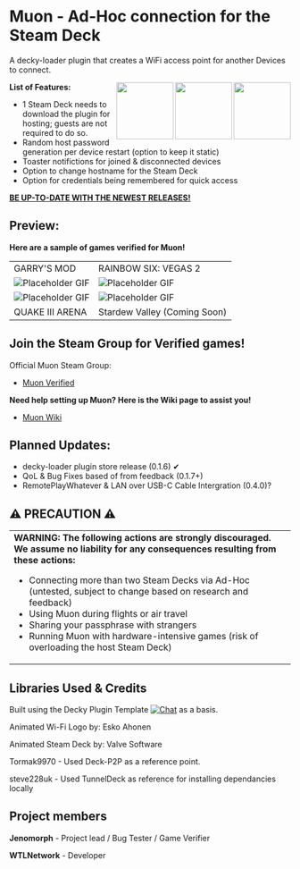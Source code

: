 # **Muon - Ad-Hoc connection for the Steam Deck**

A decky-loader plugin that creates a WiFi access point for another Devices to connect.

<div align="left" valign="middle">
 <picture>
   <source media="(prefers-color-scheme: dark)" srcset="https://i.redd.it/09s8h9ccq73a1.gif">
   <img align="right" src="https://i.redd.it/09s8h9ccq73a1.gif" height="102px"/>
 </picture>
<div align="left" valign="middle">
 <picture>
   <source media="(prefers-color-scheme: white)" srcset="https://assets-v2.lottiefiles.com/a/c567b756-1150-11ee-954b-b32207c2d9a1/eF6XqaqeFx.gif">
   <img align="right" src="https://assets-v2.lottiefiles.com/a/c567b756-1150-11ee-954b-b32207c2d9a1/eF6XqaqeFx.gif" height="102px"/>
 </picture>
<div align="left" valign="middle">
 <picture>
   <source media="(prefers-color-scheme: dark)" srcset="https://i.redd.it/09s8h9ccq73a1.gif">
   <img align="right" src="https://i.redd.it/09s8h9ccq73a1.gif" height="102px"/>
 </picture>
</a>

**List of Features:**
* 1 Steam Deck needs to download the plugin for hosting; guests are not required to do so.
* Random host password generation per device restart (option to keep it static)
* Toaster notifictions for joined & disconnected devices
* Option to change hostname for the Steam Deck
* Option for credentials being remembered for quick access

**[BE UP-TO-DATE WITH THE NEWEST RELEASES!](https://github.com/wtlnetwork/muon/releases)**

## Preview:
__Here are a sample of games verified for Muon!__

<head>
    <meta charset="UTF-8">
    <meta name="viewport" content="width=device-width, initial-scale=1.0">
<body>
    <table>
        <tr>
            <td>GARRY'S MOD</td>
            <td>RAINBOW SIX: VEGAS 2</td>
        </tr>
        <tr>
            <td><img src="https://i.imgur.com/xBv6Ue5.gif" alt="Placeholder GIF"></td>
            <td><img src="https://i.imgur.com/WXI0BUw.gif" alt="Placeholder GIF"></td>
        </tr>
        <tr>
            <td><img src="https://i.imgur.com/iqdeSSt.gif" alt="Placeholder GIF"></td>
            <td><img src="https://via.placeholder.com/150x100.gif" alt="Placeholder GIF"></td>
        </tr>
        <tr>
            <td>QUAKE III ARENA</td>
            <td>Stardew Valley (Coming Soon)</td>
        </tr>
    </table>
</body>
</html>

## Join the Steam Group for Verified games!

Official Muon Steam Group: 
* [Muon Verified](https://steamcommunity.com/groups/muonverified)

**Need help setting up Muon? Here is the Wiki page to assist you!**
* [Muon Wiki](https://github.com/wtlnetwork/muon/wiki)

## Planned Updates:

* decky-loader plugin store release (0.1.6) ✔
* QoL & Bug Fixes based of from feedback (0.1.7+)
* RemotePlayWhatever & LAN over USB-C Cable Intergration (0.4.0)?

<h2 align="left">⚠️ PRECAUTION ⚠️</h2>

<table>
  <tr>
    <td>
      <strong>WARNING: The following actions are strongly discouraged. We assume no liability for any consequences resulting from these actions:</strong>
      <ul>
        <li>Connecting more than two Steam Decks via Ad-Hoc (untested, subject to change based on research and feedback)</li>
        <li>Using Muon during flights or air travel</li>
        <li>Sharing your passphrase with strangers</li>
        <li>Running Muon with hardware-intensive games (risk of overloading the host Steam Deck)</li>
      </ul>
    </td>
  </tr>
</table>


## Libraries Used & Credits
Built using the Decky Plugin Template [![Chat](https://img.shields.io/badge/chat-on%20discord-7289da.svg)](https://deckbrew.xyz/discord) as a basis.

Animated Wi-Fi Logo by: Esko Ahonen

Animated Steam Deck by: Valve Software

Tormak9970 - Used Deck-P2P as a reference point.

steve228uk - Used TunnelDeck as reference for installing dependancies locally


## Project members
**Jenomorph** - Project lead / Bug Tester / Game Verifier 

**WTLNetwork** - Developer
